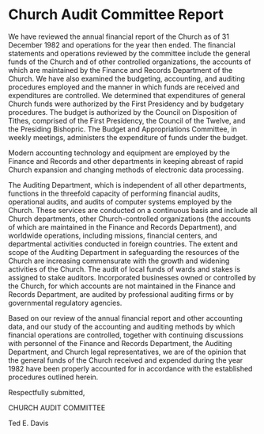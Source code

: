 # Church Audit Committee Report

We have reviewed the annual financial report of the Church as of 31 December
1982 and operations for the year then ended. The financial statements and
operations reviewed by the committee include the general funds of the Church
and of other controlled organizations, the accounts of which are maintained by
the Finance and Records Department of the Church. We have also examined the
budgeting, accounting, and auditing procedures employed and the manner in
which funds are received and expenditures are controlled. We determined that
expenditures of general Church funds were authorized by the First Presidency
and by budgetary procedures. The budget is authorized by the Council on
Disposition of Tithes, comprised of the First Presidency, the Council of the
Twelve, and the Presiding Bishopric. The Budget and Appropriations Committee,
in weekly meetings, administers the expenditure of funds under the budget.

Modern accounting technology and equipment are employed by the Finance and
Records and other departments in keeping abreast of rapid Church expansion and
changing methods of electronic data processing.

The Auditing Department, which is independent of all other departments,
functions in the threefold capacity of performing financial audits,
operational audits, and audits of computer systems employed by the Church.
These services are conducted on a continuous basis and include all Church
departments, other Church-controlled organizations (the accounts of which are
maintained in the Finance and Records Department), and worldwide operations,
including missions, financial centers, and departmental activities conducted
in foreign countries. The extent and scope of the Auditing Department in
safeguarding the resources of the Church are increasing commensurate with the
growth and widening activities of the Church. The audit of local funds of
wards and stakes is assigned to stake auditors. Incorporated businesses owned
or controlled by the Church, for which accounts are not maintained in the
Finance and Records Department, are audited by professional auditing firms or
by governmental regulatory agencies.

Based on our review of the annual financial report and other accounting data,
and our study of the accounting and auditing methods by which financial
operations are controlled, together with continuing discussions with personnel
of the Finance and Records Department, the Auditing Department, and Church
legal representatives, we are of the opinion that the general funds of the
Church received and expended during the year 1982 have been properly accounted
for in accordance with the established procedures outlined herein.

Respectfully submitted,

CHURCH AUDIT COMMITTEE

Ted E. Davis

